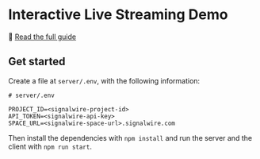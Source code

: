 # Interactive Live Streaming Demo

📖 [Read the full guide](https://developer.signalwire.com/guides/video/interactive-live-streaming)

## Get started

Create a file at `server/.env`, with the following information:

```
# server/.env

PROJECT_ID=<signalwire-project-id>
API_TOKEN=<signalwire-api-key>
SPACE_URL=<signalwire-space-url>.signalwire.com
```

Then install the dependencies with `npm install` and run the server and the client with `npm run start`.
